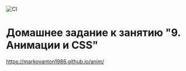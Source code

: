 
![CI](https://github.com/markovanton1986/anim/actions/workflows/web.yml/badge.svg)


# Домашнее задание к занятию "9. Анимации и CSS"


https://markovanton1986.github.io/anim/
